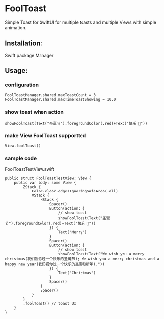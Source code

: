 # FoolToast 
Simple Toast for SwiftUI for multiple toasts and multiple Views with simple animation.  
 
## Installation: 
Swift package Manager   
 
## Usage:  
 
### configuration 
```
FoolToastManager.shared.maxToastCount = 3 
FoolToastManager.shared.maxTimeToastShowing = 10.0 
``` 
### show toast when action
```
showFoolToast(Text("圣诞节").foregroundColor(.red)+Text("快乐 🎄")) 
```
### make View FoolToast supportted
```
View.foolToast() 
```
### sample code 
FoolToastTestView.swift  
```
public struct FoolToastTestView: View {
    public var body: some View {
        ZStack {
            Color.clear.edgesIgnoringSafeArea(.all)
            VStack {
                HStack {
                    Spacer()
                    Button(action: {
                        // show toast
                        showFoolToast(Text("圣诞节").foregroundColor(.red)+Text("快乐 🎄")) 
                    }) {
                        Text("Merry")
                    }
                    Spacer()
                    Button(action: {
                        // show toast
                        showFoolToast(Text("We wish you a merry christmas(我们祝你过一个快乐的圣诞节); We wish you a merry christmas and a happy new year(我们祝你过一个快乐的圣诞和新年)."))
                    }) {
                        Text("Christmas")
                    }
                    Spacer()
                }
                Spacer()
            }
        }
        .foolToast() // toast UI
    }
}
```
